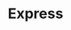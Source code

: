 ---
title: "Express"
url: /ciudad-autonoma-de-buenos-aires/express-avenida-almirante-brown-2/
shop: Lebensmittel
---
